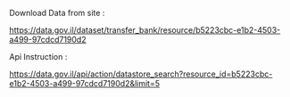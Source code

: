 Download Data from site :

https://data.gov.il/dataset/transfer_bank/resource/b5223cbc-e1b2-4503-a499-97cdcd7190d2

Api Instruction : 

https://data.gov.il/api/action/datastore_search?resource_id=b5223cbc-e1b2-4503-a499-97cdcd7190d2&limit=5

